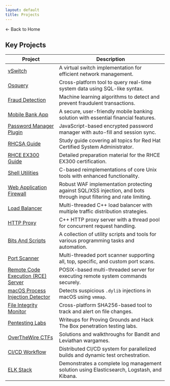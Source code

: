 ```yaml
---
layout: default 
title: Projects
---
```


<a href="https://anish7600.github.io/" style="text-decoration: none;">← Back to Home</a>


## Key Projects

| **Project**                                       | **Description**                                                                                                                                                                                                                                                                                                                                                                                 |
| ------------------------------------------------------- | ----------------------------------------------------------------------------------------------------------------------------------------------------------------------------------------------------------------------------------------------------------------------------------------------------------------------------------------------------------------------------------------------- |
| [vSwitch](https://github.com/anish7600/vswitch) | A virtual switch implementation for efficient network management. |
| [Osquery](https://github.com/anish7600/osquery) | Cross-platform tool to query real-time system data using SQL-like syntax. |
| [Fraud Detection](https://github.com/anish7600/fraud-detection) | Machine learning algorithms to detect and prevent fraudulent transactions. |
| [Mobile Bank App](https://github.com/anish7600/bank-app) | A secure, user-friendly mobile banking solution with essential financial features. |
| [Password Manager Plugin](https://github.com/anish7600/password-manager-plugin) | JavaScript-based encrypted password manager with auto-fill and session sync. |
| [RHCSA Guide](https://github.com/anish7600/rhcsa) | Study guide covering all topics for Red Hat Certified System Administrator. |
| [RHCE EX300 Guide](https://github.com/anish7600/rhce-ex300) | Detailed preparation material for the RHCE EX300 certification. |
| [Shell Utilities](https://github.com/anish7600/shell-utilities) | C-based reimplementations of core Unix tools with enhanced functionality. |
| [Web Application Firewall](https://github.com/anish7600/web-application-firewall) | Robust WAF implementation protecting against SQL/XSS injection, and bots through input filtering and rate limiting. |
| [Load Balancer](https://github.com/anish7600/load-balancer) | Multi-threaded C++ load balancer with multiple traffic distribution strategies. |
| [HTTP Proxy](https://github.com/anish7600/http-proxy) | C++ HTTP proxy server with a thread pool for concurrent request handling. |
| [Bits And Scripts](https://github.com/anish7600/bits-and-scripts) | A collection of utility scripts and tools for various programming tasks and automation. |
| [Port Scanner](https://github.com/anish7600/port-scanner) | Multi-threaded port scanner supporting all, top, specific, and custom port scans. |
| [Remote Code Execution (RCE) Server](https://github.com/anish7600/rce-server) | POSIX-based multi-threaded server for executing remote system commands securely. |
| [macOS Process Injection Detector](https://github.com/anish7600/macos-process-injection-detector) | Detects suspicious `.dylib` injections in macOS using `vmmap`. |
| [File Integrity Monitor](https://github.com/anish7600/file-integrity-monitoring) | Cross-platform SHA256-based tool to track and alert on file changes. |
| [Pentesting Labs](https://github.com/anish7600/pentesting-labs) | Writeups for Proving Grounds and Hack The Box penetration testing labs. |
| [OverTheWire CTFs](https://github.com/anish7600/overthewire-ctfs) | Solutions and walkthroughs for Bandit and Leviathan wargames. |
| [CI/CD Workflow](https://github.com/anish7600/ci-cd) | Distributed CI/CD system for parallelized builds and dynamic test orchestration. |
| [ELK Stack](https://github.com/anish7600/elk-stack) | Demonstrates a complete log management solution using Elasticsearch, Logstash, and Kibana. |
